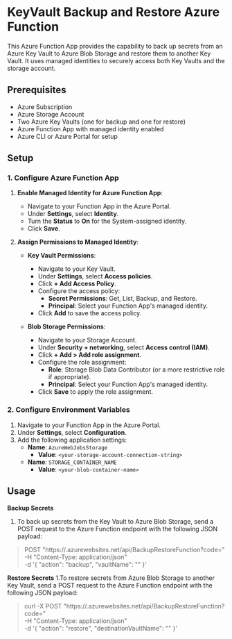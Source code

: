 # KeyVault Backup and Restore Azure Function

This Azure Function App provides the capability to back up secrets from an Azure Key Vault to Azure Blob Storage and restore them to another Key Vault. It uses managed identities to securely access both Key Vaults and the storage account.

## Prerequisites

- Azure Subscription
- Azure Storage Account
- Two Azure Key Vaults (one for backup and one for restore)
- Azure Function App with managed identity enabled
- Azure CLI or Azure Portal for setup

## Setup

### 1. Configure Azure Function App

1. **Enable Managed Identity for Azure Function App**:
   - Navigate to your Function App in the Azure Portal.
   - Under **Settings**, select **Identity**.
   - Turn the **Status** to **On** for the System-assigned identity.
   - Click **Save**.

2. **Assign Permissions to Managed Identity**:

   - **Key Vault Permissions**:
     - Navigate to your Key Vault.
     - Under **Settings**, select **Access policies**.
     - Click **+ Add Access Policy**.
     - Configure the access policy:
       - **Secret Permissions**: Get, List, Backup, and Restore.
       - **Principal**: Select your Function App's managed identity.
     - Click **Add** to save the access policy.

   - **Blob Storage Permissions**:
     - Navigate to your Storage Account.
     - Under **Security + networking**, select **Access control (IAM)**.
     - Click **+ Add > Add role assignment**.
     - Configure the role assignment:
       - **Role**: Storage Blob Data Contributor (or a more restrictive role if appropriate).
       - **Principal**: Select your Function App's managed identity.
     - Click **Save** to apply the role assignment.

### 2. Configure Environment Variables

1. Navigate to your Function App in the Azure Portal.
2. Under **Settings**, select **Configuration**.
3. Add the following application settings:
   - **Name**: `AzureWebJobsStorage`
     - **Value**: `<your-storage-account-connection-string>`
   - **Name**: `STORAGE_CONTAINER_NAME`
     - **Value**: `<your-blob-container-name>`

## Usage 
**Backup Secrets**
1. To back up secrets from the Key Vault to Azure Blob Storage, send a POST request to the Azure Function endpoint with the following JSON payload:

> POST "https://<your-function-app-name>.azurewebsites.net/api/BackupRestoreFunction?code=<your-function-key>" \
>   -H "Content-Type: application/json" \
>  -d '{
>       "action": "backup",
>      "vaultName": "<sourceVaultName>"
>   }'

**Restore Secrets**
1.To restore secrets from Azure Blob Storage to another Key Vault, send a POST request to the Azure Function endpoint with the following JSON payload:

> curl -X POST "https://<your-function-app-name>.azurewebsites.net/api/BackupRestoreFunction?code=<your-function-key>" \
>     -H "Content-Type: application/json" \
>     -d '{
>           "action": "restore",
>           "destinationVaultName": "<destinationVaultName>"
>        }'